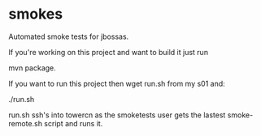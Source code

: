 # smokes
Automated smoke tests for jbossas.

If you're working on this project and want to build it just run 

mvn package.

If you want to run this project then wget run.sh from my s01 and:

./run.sh

run.sh ssh's into towercn as the smoketests user gets the lastest 
smoke-remote.sh script and runs it.
